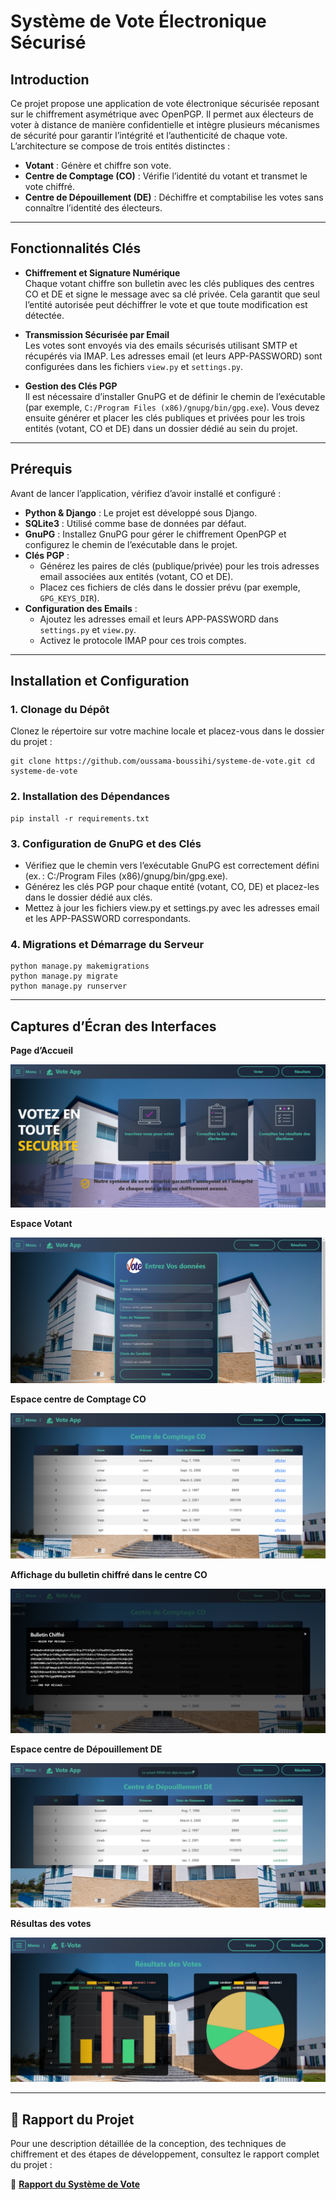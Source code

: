 # **Système de Vote Électronique Sécurisé**

## **Introduction**

Ce projet propose une application de vote électronique sécurisée reposant sur le chiffrement asymétrique avec OpenPGP. Il permet aux électeurs de voter à distance de manière confidentielle et intègre plusieurs mécanismes de sécurité pour garantir l’intégrité et l’authenticité de chaque vote. L’architecture se compose de trois entités distinctes :

- **Votant** : Génère et chiffre son vote.
- **Centre de Comptage (CO)** : Vérifie l’identité du votant et transmet le vote chiffré.
- **Centre de Dépouillement (DE)** : Déchiffre et comptabilise les votes sans connaître l’identité des électeurs.

---

## **Fonctionnalités Clés**

- **Chiffrement et Signature Numérique**  
  Chaque votant chiffre son bulletin avec les clés publiques des centres CO et DE et signe le message avec sa clé privée. Cela garantit que seul l’entité autorisée peut déchiffrer le vote et que toute modification est détectée.

- **Transmission Sécurisée par Email**  
  Les votes sont envoyés via des emails sécurisés utilisant SMTP et récupérés via IMAP. Les adresses email (et leurs APP-PASSWORD) sont configurées dans les fichiers `view.py` et `settings.py`.

- **Gestion des Clés PGP**  
  Il est nécessaire d’installer GnuPG et de définir le chemin de l’exécutable (par exemple, `C:/Program Files (x86)/gnupg/bin/gpg.exe`). Vous devez ensuite générer et placer les clés publiques et privées pour les trois entités (votant, CO et DE) dans un dossier dédié au sein du projet.

---

## **Prérequis**

Avant de lancer l’application, vérifiez d’avoir installé et configuré :

- **Python & Django** : Le projet est développé sous Django.
- **SQLite3** : Utilisé comme base de données par défaut.
- **GnuPG** : Installez GnuPG pour gérer le chiffrement OpenPGP et configurez le chemin de l’exécutable dans le projet.
- **Clés PGP** :  
  - Générez les paires de clés (publique/privée) pour les trois adresses email associées aux entités (votant, CO et DE).  
  - Placez ces fichiers de clés dans le dossier prévu (par exemple, `GPG_KEYS_DIR`).
- **Configuration des Emails** :  
  - Ajoutez les adresses email et leurs APP-PASSWORD dans `settings.py` et `view.py`.  
  - Activez le protocole IMAP pour ces trois comptes.

---

## **Installation et Configuration**

### **1. Clonage du Dépôt**

Clonez le répertoire sur votre machine locale et placez-vous dans le dossier du projet :
``` 
git clone https://github.com/oussama-boussihi/systeme-de-vote.git cd systeme-de-vote
  ```



### **2. Installation des Dépendances**
```  
pip install -r requirements.txt
 ```


### **3. Configuration de GnuPG et des Clés**

- Vérifiez que le chemin vers l’exécutable GnuPG est correctement défini (ex. : C:/Program Files (x86)/gnupg/bin/gpg.exe).
- Générez les clés PGP pour chaque entité (votant, CO, DE) et placez-les dans le dossier dédié aux clés.
- Mettez à jour les fichiers view.py et settings.py avec les adresses email et les APP-PASSWORD correspondants.

### **4. Migrations et Démarrage du Serveur**
```
python manage.py makemigrations  
python manage.py migrate  
python manage.py runserver

```

---

## **Captures d’Écran des Interfaces**

**Page d’Accueil**

![Voting home page](https://github.com/oussama-boussihi/systeme-de-vote/blob/main/voting/static/images/Acceuil.png)

**Espace Votant**

![Votant](https://github.com/oussama-boussihi/systeme-de-vote/blob/main/voting/static/images/espace%20Votant.png)

**Espace centre de Comptage CO**

![co](https://github.com/oussama-boussihi/systeme-de-vote/blob/main/voting/static/images/Centre%20CO.png)

**Affichage du bulletin chiffré dans le centre CO**

![co-bull](https://github.com/oussama-boussihi/systeme-de-vote/blob/main/voting/static/images/Bulletin%20chiffre%20centre%20CO.png)

**Espace centre de Dépouillement DE**

![de](https://github.com/oussama-boussihi/systeme-de-vote/blob/main/voting/static/images/centre%20DE.png)

**Résultas des votes**

![results](https://github.com/oussama-boussihi/systeme-de-vote/blob/main/voting/static/images/resultats%20de%20vote.png)


---

## **📄 Rapport du Projet**

Pour une description détaillée de la conception, des techniques de chiffrement et des étapes de développement, consultez le rapport complet du projet :

📎 **[Rapport du Système de Vote](https://github.com/oussama-boussihi/systeme-de-vote/blob/main/docs/Rapport_systeme_de_vote.pdf)**













